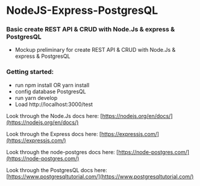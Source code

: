 # NodeJS-Express-PostgresQL
### Basic create REST API & CRUD with Node.Js & express & PostgresQL
  * Mockup preliminary for create REST API & CRUD with Node.Js & express & PostgresQL
### Getting started:
  * run npm install OR yarn install
 *  config database PostgresQL
  * run yarn develop
  * Load http://localhost:3000/test

Look through the Node.Js docs here: [https://nodejs.org/en/docs/](https://nodejs.org/en/docs/)

Look through the Express docs here: [https://expressjs.com/](https://expressjs.com/)

Look through the node-postgres docs here: [https://node-postgres.com/](https://node-postgres.com/)

Look through the PostgresQL docs here: [https://www.postgresqltutorial.com/](https://www.postgresqltutorial.com/)



